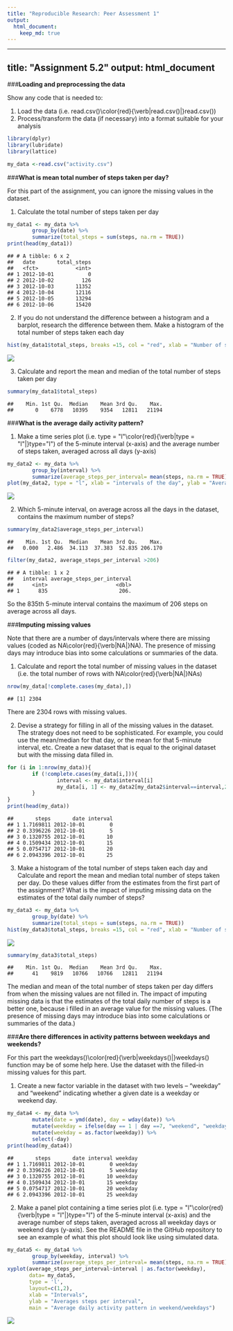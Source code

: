 ```yaml
---
title: "Reproducible Research: Peer Assessment 1"
output: 
  html_document:
    keep_md: true
---
```


---
title: "Assignment 5.2"
output: html_document
---



###**Loading and preprocessing the data**

Show any code that is needed to:

1. Load the data (i.e. read.csv()\color{red}{\verb|read.csv()|}read.csv())
2. Process/transform the data (if necessary) into a format suitable for your analysis
    

```r
library(dplyr)
library(lubridate)
library(lattice)
```


```r
my_data <-read.csv("activity.csv")
```


###**What is mean total number of steps taken per day?**

For this part of the assignment, you can ignore the missing values in the dataset.

1. Calculate the total number of steps taken per day


```r
my_data1 <- my_data %>% 
        group_by(date) %>%
        summarize(total_steps = sum(steps, na.rm = TRUE)) 
print(head(my_data1))
```

```
## # A tibble: 6 x 2
##   date       total_steps
##   <fct>            <int>
## 1 2012-10-01           0
## 2 2012-10-02         126
## 3 2012-10-03       11352
## 4 2012-10-04       12116
## 5 2012-10-05       13294
## 6 2012-10-06       15420
```

2. If you do not understand the difference between a histogram and a barplot, research the difference between them. Make a histogram of the total number of steps taken each day


```r
hist(my_data1$total_steps, breaks =15, col = "red", xlab = "Number of steps taken per day", main = "mean total number of steps taken per day")
```

![](PA1_template_files/figure-html/unnamed-chunk-4-1.png)<!-- -->

3. Calculate and report the mean and median of the total number of steps taken per day


```r
summary(my_data1$total_steps)
```

```
##    Min. 1st Qu.  Median    Mean 3rd Qu.    Max. 
##       0    6778   10395    9354   12811   21194
```



###**What is the average daily activity pattern?**

1. Make a time series plot (i.e. type = "l"\color{red}{\verb|type = "l"|}type="l") of the 5-minute interval (x-axis) and the average number of steps taken, averaged across all days (y-axis)
        

```r
my_data2 <- my_data %>%
        group_by(interval) %>%
        summarize(average_steps_per_interval= mean(steps, na.rm = TRUE))
plot(my_data2, type = "l", xlab = "intervals of the day", ylab = "Average of steps", main = "average daily activity pattern")
```

![](PA1_template_files/figure-html/unnamed-chunk-6-1.png)<!-- -->


2. Which 5-minute interval, on average across all the days in the dataset, contains the maximum number of steps?
        

```r
summary(my_data2$average_steps_per_interval)
```

```
##    Min. 1st Qu.  Median    Mean 3rd Qu.    Max. 
##   0.000   2.486  34.113  37.383  52.835 206.170
```

```r
filter(my_data2, average_steps_per_interval >206)
```

```
## # A tibble: 1 x 2
##   interval average_steps_per_interval
##      <int>                      <dbl>
## 1      835                       206.
```

So the 835th 5-minute interval contains the maximum of 206 steps on average across all days. 


###**Imputing missing values**

Note that there are a number of days/intervals where there are missing values (coded as NA\color{red}{\verb|NA|}NA). The presence of missing days may introduce bias into some calculations or summaries of the data.

1. Calculate and report the total number of missing values in the dataset (i.e. the total number of rows with NA\color{red}{\verb|NA|}NAs)


```r
nrow(my_data[!complete.cases(my_data),])
```

```
## [1] 2304
```

There are 2304 rows with missing values. 

2. Devise a strategy for filling in all of the missing values in the dataset. The strategy does not need to be sophisticated. For example, you could use the mean/median for that day, or the mean for that 5-minute interval, etc.
Create a new dataset that is equal to the original dataset but with the missing data filled in.


```r
for (i in 1:nrow(my_data)){
        if (!complete.cases(my_data[i,])){
                interval <- my_data$interval[i]
                my_data[i, 1] <- my_data2[my_data2$interval==interval,2]
        }
}
print(head(my_data))
```

```
##       steps       date interval
## 1 1.7169811 2012-10-01        0
## 2 0.3396226 2012-10-01        5
## 3 0.1320755 2012-10-01       10
## 4 0.1509434 2012-10-01       15
## 5 0.0754717 2012-10-01       20
## 6 2.0943396 2012-10-01       25
```


3. Make a histogram of the total number of steps taken each day and Calculate and report the mean and median total number of steps taken per day. Do these values differ from the estimates from the first part of the assignment? What is the impact of imputing missing data on the estimates of the total daily number of steps?


```r
my_data3 <- my_data %>% 
        group_by(date) %>%
        summarize(total_steps = sum(steps, na.rm = TRUE)) 
hist(my_data3$total_steps, breaks =15, col = "red", xlab = "Number of steps taken per day", main = "mean total number of steps taken per day")
```

![](PA1_template_files/figure-html/unnamed-chunk-10-1.png)<!-- -->

```r
summary(my_data3$total_steps)
```

```
##    Min. 1st Qu.  Median    Mean 3rd Qu.    Max. 
##      41    9819   10766   10766   12811   21194
```

The median and mean of the total number of steps taken per day differs from when the missing values are not filled in. The impact of imputing missing data is that the estimates of the total daily number of steps is a better one, because i filled in an average value for the missing values. (The presence of missing days may introduce bias into some calculations or summaries of the data.)

###**Are there differences in activity patterns between weekdays and weekends?**

For this part the weekdays()\color{red}{\verb|weekdays()|}weekdays() function may be of some help here. Use the dataset with the filled-in missing values for this part.

1. Create a new factor variable in the dataset with two levels – “weekday” and “weekend” indicating whether a given date is a weekday or weekend day.


```r
my_data4 <- my_data %>%
        mutate(date = ymd(date), day = wday(date)) %>%
        mutate(weekday = ifelse(day == 1 | day ==7, "weekend", "weekday")) %>%
        mutate(weekday = as.factor(weekday)) %>%
        select(-day)
print(head(my_data4))
```

```
##       steps       date interval weekday
## 1 1.7169811 2012-10-01        0 weekday
## 2 0.3396226 2012-10-01        5 weekday
## 3 0.1320755 2012-10-01       10 weekday
## 4 0.1509434 2012-10-01       15 weekday
## 5 0.0754717 2012-10-01       20 weekday
## 6 2.0943396 2012-10-01       25 weekday
```


2. Make a panel plot containing a time series plot (i.e. type = "l"\color{red}{\verb|type = "l"|}type="l") of the 5-minute interval (x-axis) and the average number of steps taken, averaged across all weekday days or weekend days (y-axis). See the README file in the GitHub repository to see an example of what this plot should look like using simulated data.


```r
my_data5 <- my_data4 %>%
        group_by(weekday, interval) %>%
        summarize(average_steps_per_interval= mean(steps, na.rm = TRUE))
xyplot(average_steps_per_interval~interval | as.factor(weekday), 
       data= my_data5, 
       type = 'l', 
       layout=c(1,2), 
       xlab = "Intervals", 
       ylab = "Averages steps per interval", 
       main = "Average daily activity pattern in weekend/weekdays")
```

![](PA1_template_files/figure-html/unnamed-chunk-12-1.png)<!-- -->

